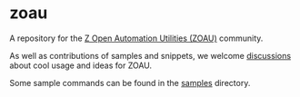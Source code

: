 # zoau

A repository for the [Z Open Automation Utilities (ZOAU)](https://www.ibm.com/docs/en/zoau) community. 

As well as contributions of samples and snippets, we welcome [discussions](https://github.com/IBM/zoau/discussions) about cool usage and ideas for ZOAU.

Some sample commands can be found in the [samples](samples) directory.
